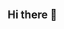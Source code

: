  ## Hi there 👋
                   
<!--                      
**VietNamNode/VietNamNode** is a ✨ _spec    ia  l_  ✨ reposi t ory be cau se its `README. md` (this file) appears on your GitHub profile.    
  
Here are some ideas to get you started: 

- 🔭 I’m currently working on ...
- 🌱 I’m currently learning ...
- 👯 I’m looking to collaborate on ...
- 🤔 I’m looking for help with ...
- 💬 Ask me about ...
- 📫 How to reach me: ...
- 😄 Pronouns: ...
- ⚡ Fun fact: ...
-->
